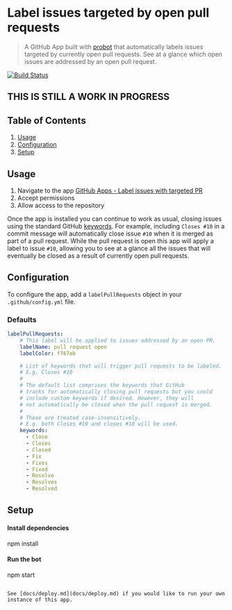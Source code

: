 # Label issues targeted by open pull requests

> A GitHub App built with [probot](https://github.com/probot/probot) that automatically labels issues targeted by currently open pull requests. See at a glance which open issues are addressed by an open pull request.

[![Build Status](https://travis-ci.org/sanbornhilland/label-issues-with-pull-request.svg?branch=master)](https://travis-ci.org/sanbornhilland/label-issues-with-pull-request)

## THIS IS STILL A WORK IN PROGRESS

## Table of Contents

1. [Usage](#usage)
1. [Configuration](#configuration)
1. [Setup](#setup)

## Usage
1. Navigate to the app [GitHub Apps - Label issues with targeted PR](https://github.com/apps/label-issues-targeted-by-open-prs)
1. Accept permissions
1. Allow access to the repository

Once the app is installed you can continue to work as usual, closing issues using the standard GitHub [keywords](https://help.github.com/articles/closing-issues-using-keywords/). For example, including `Closes #10` in a commit message will automatically close issue `#10` when it is merged as part of a pull request. While the pull request is open this app will apply a label to issue `#10`, allowing you to see at a glance all the issues that will eventually be closed as a result of currently open pull requests.

## Configuration
To configure the app, add a `labelPullRequests` object in your `.github/config.yml` file.

### Defaults
```yaml
labelPullRequests:
    # This label will be applied to issues addressed by an open PR.
    labelName: pull request open
    labelColor: f767eb

    # List of keywords that will trigger pull requests to be labeled.
    # E.g. Closes #10
    #
    # The default list comprises the keywords that GitHub
    # tracks for automatically closing pull requests but you could
    # include custom keywords if desired. However, they will
    # not automatically be closed when the pull request is merged.
    #
    # These are treated case-insensitively.
    # E.g. both Closes #10 and closes #10 will be used.
    keywords:
      - Close
      - Closes
      - Closed
      - Fix
      - Fixes
      - Fixed
      - Resolve
      - Resolves
      - Resolved
```


## Setup

#### Install dependencies
npm install

#### Run the bot
npm start
```

See [docs/deploy.md](docs/deploy.md) if you would like to run your own instance of this app.

